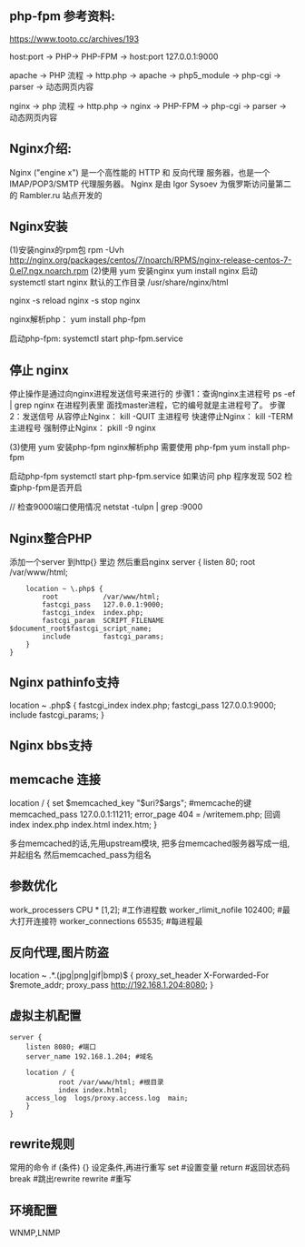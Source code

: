 ## php-fpm 参考资料:
https://www.tooto.cc/archives/193


host:port  -> 
PHP-> PHP-FPM -> host:port  127.0.0.1:9000 

apache -> PHP 流程
-> http.php  -> apache -> php5_module -> php-cgi -> parser ->  动态网页内容

nginx -> php 流程
-> http.php -> nginx -> PHP-FPM -> php-cgi -> parser  -> 动态网页内容


## Nginx介绍:
Nginx ("engine x") 是一个高性能的 HTTP 和 反向代理 服务器，也是一个 IMAP/POP3/SMTP 代理服务器。 Nginx 是由 Igor Sysoev 为俄罗斯访问量第二的 Rambler.ru 站点开发的




## Nginx安装
(1)安装nginx的rpm包
rpm -Uvh  http://nginx.org/packages/centos/7/noarch/RPMS/nginx-release-centos-7-0.el7.ngx.noarch.rpm 
(2)使用 yum 安装nginx
yum install nginx
启动
systemctl start nginx 
默认的工作目录
/usr/share/nginx/html


nginx -s reload
nginx -s stop
nginx

nginx解析php：
yum install php-fpm

启动php-fpm:
systemctl start php-fpm.service



## 停止 nginx
停止操作是通过向nginx进程发送信号来进行的
步骤1：查询nginx主进程号
ps -ef | grep nginx
在进程列表里 面找master进程，它的编号就是主进程号了。
步骤2：发送信号
从容停止Nginx：
kill -QUIT 主进程号
快速停止Nginx：
kill -TERM 主进程号
强制停止Nginx：
pkill -9 nginx

(3)使用 yum 安装php-fpm  nginx解析php 需要使用 php-fpm
yum install php-fpm

启动php-fpm 
systemctl start php-fpm.service
如果访问 php 程序发现 502 检查php-fpm是否开启

// 检查9000端口使用情况
netstat -tulpn | grep :9000

## Nginx整合PHP
添加一个server 到http{} 里边
然后重启nginx 
server {
        listen 80;
        root  /var/www/html;  

        location ~ \.php$ {
            root           /var/www/html;
            fastcgi_pass   127.0.0.1:9000;
            fastcgi_index  index.php;
            fastcgi_param  SCRIPT_FILENAME  $document_root$fastcgi_script_name;
            include        fastcgi_params;
        }
    }


## Nginx pathinfo支持

location ~ .php$ {
    fastcgi_index index.php;
    fastcgi_pass 127.0.0.1:9000;
    include fastcgi_params;
}

## Nginx bbs支持


## memcache 连接

location / {
    set $memcached_key "$uri?$args"; #memcache的键
    memcached_pass 127.0.0.1:11211;
    error_page 404 = /writemem.php; 回调
    index  index.php index.html index.htm;
}

多台memcached的话,先用upstream模块,
把多台memcached服务器写成一组,并起组名
然后memcached_pass为组名


## 参数优化

work_processers  CPU * [1,2]; #工作进程数
worker_rlimit_nofile 102400; #最大打开连接符
worker_connections 65535; #每进程最


## 反向代理,图片防盗
location ~ .*\.(jpg|png|gif|bmp)$ {
    proxy_set_header X-Forwarded-For $remote_addr;
    proxy_pass http://192.168.1.204:8080;
}


## 虚拟主机配置

    server {
        listen 8080; #端口
        server_name 192.168.1.204; #域名

        location / {
                root /var/www/html; #根目录
                index index.html;
        access_log  logs/proxy.access.log  main;
        }
    }


## rewrite规则
 
常用的命令
if  (条件) {}  设定条件,再进行重写 
set #设置变量
return #返回状态码 
break #跳出rewrite
rewrite #重写


## 环境配置
WNMP,LNMP
